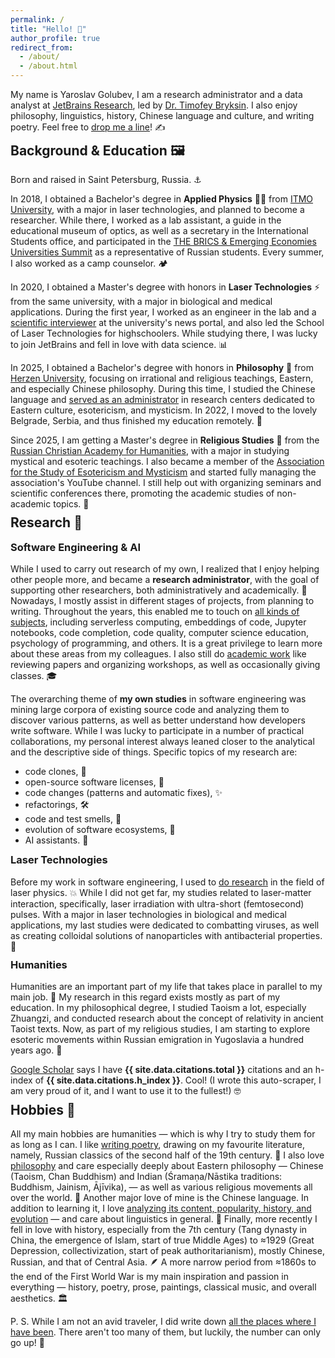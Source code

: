 ```yaml
---
permalink: /
title: "Hello! 👋"
author_profile: true
redirect_from: 
  - /about/
  - /about.html
---
```


My name is Yaroslav Golubev, I am a research administrator and a data analyst at
[JetBrains Research](https://research.jetbrains.org/), led by [Dr. Timofey Bryksin](https://jzuken.github.io/). 
I also enjoy philosophy, linguistics, history, Chinese language and culture, and writing poetry. Feel free to [drop me a line](mailto:yaroslav.golubev[at]jetbrains.com)! ✍️

<h2 style="margin-top: -5px;">Background & Education 🖼️</h2>

Born and raised in Saint Petersburg, Russia. ⚓

In 2018, I obtained a Bachelor's degree in <b>Applied Physics</b> 👨‍🔬 from [ITMO University](https://en.itmo.ru/), with a major in laser
technologies, and planned to become a researcher. While there, I worked as a lab assistant, a guide in the educational museum of optics, as well as a
secretary in the International Students office, and participated in the [THE BRICS & Emerging Economies Universities Summit](https://areyde.com/brics/)
as a representative of Russian students. Every summer, I also worked as a camp counselor. 🏕️

In 2020, I obtained a Master's degree with honors in <b>Laser Technologies</b> ⚡ from the same university,
with a major in biological and medical applications. During the first year, I worked as an engineer in the lab and a 
[scientific interviewer](https://areyde.com/interviews/) at the university's news portal, and also led the School of Laser Technologies for highschoolers. 
While studying there, I was lucky to join JetBrains and fell in love with data science. 📊

In 2025, I obtained a Bachelor's degree with honors in <b>Philosophy</b> 💭 from [Herzen University](https://en.hspu.org/), focusing on 
irrational and religious teachings, Eastern, and especially Chinese philosophy. 
During this time, I studied the Chinese language and [served as an administrator](https://areyde.com/eastern_studies_and_esotericism/)  in research centers dedicated to Eastern culture, esotericism, and mysticism.
In 2022, I moved to the lovely Belgrade, Serbia, and thus finished my education remotely. 🏰

Since 2025, I am getting a Master's degree in <b>Religious Studies</b> 🛐 from the [Russian Christian Academy for Humanities](https://rhga.ru/?siteLang=en), with a major
in studying mystical and esoteric teachings.  I also became a member of the [Association for the Study of Esotericism and Mysticism](https://aiem-asem.org/maineng)
and started fully managing the association's YouTube channel. I still help out with organizing seminars and scientific conferences there,
promoting the academic studies of non-academic topics. 🔮

<h2 style="margin-top: -5px;">Research 🔬</h2>

<h3 style="margin-top: -1px;">Software Engineering & AI</h3>

While I used to carry out research of my own, I realized that I enjoy helping other people more, and became a <b>research administrator</b>, with the goal of supporting other researchers, both administratively and academically. 🤝
Nowadays, I mostly assist in different stages of projects, from planning to writing. Throughout the years, this enabled me to touch on [all kinds of subjects](https://areyde.com/publications/), including serverless computing, embeddings of code, Jupyter notebooks, code completion, code quality, computer science education, psychology of programming, and others.
It is a great privilege to learn more about these areas from my colleagues. I also still do [academic work](https://areyde.com/academic_work/) like reviewing papers and organizing workshops, as well as occasionally giving classes. 🎓

The overarching theme of <b>my own studies</b> in software engineering was mining large corpora of existing source code and analyzing them to discover various
patterns, as well as better understand how developers write software. While
I was lucky to participate in a number of practical collaborations, my personal interest always leaned closer
to the analytical and the descriptive side of things. Specific topics of my research are:

* code clones, 🐑
* open-source software licenses, 📝
* code changes (patterns and automatic fixes), ️✨
* refactorings, 🛠️
* code and test smells, 👃
* evolution of software ecosystems, 🌱
* AI assistants. 🦾

<h3 style="margin-top: -1px;">Laser Technologies</h3>

Before my work in software engineering, I used to [do research](https://areyde.com/physics_conferences/) in the field of laser physics. 💥
While I did not get far, my studies related to laser-matter interaction, specifically, laser irradiation with ultra-short (femtosecond) pulses. 
With a major in laser technologies in biological and medical applications, my last studies were dedicated to combatting viruses, as well as creating colloidal solutions of nanoparticles with antibacterial properties. 🧫

<h3 style="margin-top: -3px;">Humanities</h3>

Humanities are an important part of my life that takes place in parallel to my main job. 🏺 My research in this regard exists mostly
as part of my education. In my philosophical degree, I studied Taoism a lot, especially Zhuangzi,
and conducted research about the concept of relativity in ancient Taoist texts. Now, as part of my religious studies,
I am starting to explore esoteric movements within Russian emigration in Yugoslavia a hundred years ago. 🪬

<a href="https://scholar.google.com/citations?user=qb_dl6AAAAAJ&hl=en">Google Scholar</a> says I have <b>{{ site.data.citations.total }}</b> citations and an h-index of <b>{{ site.data.citations.h_index }}</b>. Cool! (I wrote this auto-scraper, I am very proud of it, and I want to use it to the fullest!) 🤓


<h2 style="margin-top: -5px;">Hobbies 🎨</h2>

All my main hobbies are humanities — which is why I try to study them for as long as I can.
I like [writing poetry](https://areyde.com/poetry/), drawing on my favourite literature, namely, Russian classics of the second half of the 19th century. 📜
I also love [philosophy](https://areyde.com/favourite_philosophers/) and care especially deeply about Eastern philosophy 
— Chinese (Taoism, Chan Buddhism) and Indian (Śramaṇa/Nāstika traditions: Buddhism, Jainism, Ājīvika), — as well as various religious movements all over the world. 📿
Another major love of mine is the Chinese language. 
In addition to learning it, I love [analyzing its content, popularity, history, and evolution](https://areyde.com/chinese/) — and care about linguistics in general. 💬
Finally, more recently I fell in love with history, especially from the 7th century (Tang dynasty in China, the emergence of Islam, start of true Middle Ages)
to ≈1929 (Great Depression, collectivization, start of peak authoritarianism), mostly Chinese, Russian, and that of Central Asia. ️🪶
A more narrow period from ≈1860s to the end of the First World War is my main inspiration and passion in everything — history, poetry, prose, paintings, classical music, and overall aesthetics. 🏛

P. S. While I am not an avid traveler, I did write down 
[all the places where I have been](https://areyde.com/travels/). There aren't too many of them, but luckily, the number can only go up! 🧳